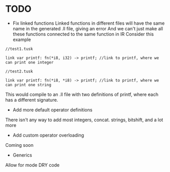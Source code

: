 # TODO

- Fix linked functions
Linked functions in different files will have the same name in the generated .ll file, giving an error
And we can't just make all these functions connected to the same function in IR
Consider this example

```
//test1.tusk

link var printf: fn(*i8, i32) -> printf; //link to printf, where we can print one integer
```

```
//test2.tusk

link var printf: fn(*i8, *i8) -> printf; //link to printf, where we can print one string
```

This would compile to an .ll file with two definitions of printf, where each has a different signature.

- Add more default operator definitions

There isn't any way to add most integers, concat. strings, bitshift, and a lot more

- Add custom operator overloading

Coming soon

- Generics

Allow for mode DRY code
